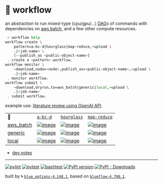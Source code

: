 # 📜 workflow

an abstraction to run mixed-type (cpu/gpu/...) [DAG](https://networkx.org/documentation/stable/reference/classes/digraph.html)s of commands with dependencies on [aws batch](https://aws.amazon.com/batch/), and a few other compute resources.

```bash
 > workflow help
workflow create \
	pattern=a-bc-d|hourglass|map-reduce,~upload \
	.|<job-name> \
	[--publish_as <public-object-name>]
 . create a <pattern> workflow.
workflow monitor \
	~download,node=<node>,publish_as=<public-object-name>,~upload \
	.|<job-name>
 . monitor workflow.
workflow submit \
	~download,dryrun,to=aws_batch|generic|local,~upload \
	.|<job-name>
 . submit workflow.
```

example use: [literature review using OpenAI API](https://github.com/kamangir/openai-commands/tree/main/openai_commands/literature_review).

|   |   |   |   |
| --- | --- | --- | --- |
| 📜 | [`a-bc-d`](./patterns/a-bc-d.dot) | [`hourglass`](./patterns/hourglass.dot) | [`map-reduce`](./patterns/map-reduce.dot) |
| [aws_batch](./runners/aws_batch.py) | [![image](https://kamangir-public.s3.ca-central-1.amazonaws.com/aws_batch-a-bc-d/workflow.gif?raw=true&random=XgKvN1QjJz0NbavD)](https://kamangir-public.s3.ca-central-1.amazonaws.com/aws_batch-a-bc-d/workflow.gif?raw=true&random=XgKvN1QjJz0NbavD) | [![image](https://kamangir-public.s3.ca-central-1.amazonaws.com/aws_batch-hourglass/workflow.gif?raw=true&random=KeifVhcZXYdRf5u6)](https://kamangir-public.s3.ca-central-1.amazonaws.com/aws_batch-hourglass/workflow.gif?raw=true&random=KeifVhcZXYdRf5u6) | [![image](https://kamangir-public.s3.ca-central-1.amazonaws.com/aws_batch-map-reduce/workflow.gif?raw=true&random=TiHdLGlg70ESTb9R)](https://kamangir-public.s3.ca-central-1.amazonaws.com/aws_batch-map-reduce/workflow.gif?raw=true&random=TiHdLGlg70ESTb9R) |
| [generic](./runners/generic.py) | [![image](https://kamangir-public.s3.ca-central-1.amazonaws.com/generic-a-bc-d/workflow.gif?raw=true&random=UONBRW7ROF6mqIcq)](https://kamangir-public.s3.ca-central-1.amazonaws.com/generic-a-bc-d/workflow.gif?raw=true&random=UONBRW7ROF6mqIcq) | [![image](https://kamangir-public.s3.ca-central-1.amazonaws.com/generic-hourglass/workflow.gif?raw=true&random=6Q7pohDmvZfuS8Bd)](https://kamangir-public.s3.ca-central-1.amazonaws.com/generic-hourglass/workflow.gif?raw=true&random=6Q7pohDmvZfuS8Bd) | [![image](https://kamangir-public.s3.ca-central-1.amazonaws.com/generic-map-reduce/workflow.gif?raw=true&random=C0jpSUGFBmSjfKXp)](https://kamangir-public.s3.ca-central-1.amazonaws.com/generic-map-reduce/workflow.gif?raw=true&random=C0jpSUGFBmSjfKXp) |
| [local](./runners/local.py) | [![image](https://kamangir-public.s3.ca-central-1.amazonaws.com/local-a-bc-d/workflow.gif?raw=true&random=UK6UbaMszniediwB)](https://kamangir-public.s3.ca-central-1.amazonaws.com/local-a-bc-d/workflow.gif?raw=true&random=UK6UbaMszniediwB) | [![image](https://kamangir-public.s3.ca-central-1.amazonaws.com/local-hourglass/workflow.gif?raw=true&random=QxQZr6Rszc7G9AjJ)](https://kamangir-public.s3.ca-central-1.amazonaws.com/local-hourglass/workflow.gif?raw=true&random=QxQZr6Rszc7G9AjJ) | [![image](https://kamangir-public.s3.ca-central-1.amazonaws.com/local-map-reduce/workflow.gif?raw=true&random=HExWYtVULTdyns8L)](https://kamangir-public.s3.ca-central-1.amazonaws.com/local-map-reduce/workflow.gif?raw=true&random=HExWYtVULTdyns8L) |

- [dev notes](https://arash-kamangir.medium.com/%EF%B8%8F-openai-experiments-54-e49117dc69ef)

---


[![pylint](https://github.com/kamangir/notebooks-and-scripts/actions/workflows/pylint.yml/badge.svg)](https://github.com/kamangir/notebooks-and-scripts/actions/workflows/pylint.yml) [![pytest](https://github.com/kamangir/notebooks-and-scripts/actions/workflows/pytest.yml/badge.svg)](https://github.com/kamangir/notebooks-and-scripts/actions/workflows/pytest.yml) [![bashtest](https://github.com/kamangir/notebooks-and-scripts/actions/workflows/bashtest.yml/badge.svg)](https://github.com/kamangir/notebooks-and-scripts/actions/workflows/bashtest.yml) [![PyPI version](https://img.shields.io/pypi/v/notebooks-and-scripts.svg)](https://pypi.org/project/notebooks-and-scripts/) [![PyPI - Downloads](https://img.shields.io/pypi/dd/notebooks-and-scripts)](https://pypistats.org/packages/notebooks-and-scripts)

built by 🌀 [`blue_options-4.148.1`](https://github.com/kamangir/awesome-bash-cli), based on [`blueflow-4.790.1`](https://github.com/kamangir/notebooks-and-scripts).
